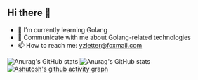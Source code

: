 ## Hi there 👋
- 🌱 I’m currently learning Golang
- 💬 Communicate with me about Golang-related technologies
- 📫 How to reach me: yzletter@foxmail.com
<!--
**yzletter/yzletter** is a ✨ _special_ ✨ repository because its `README.md` (this file) appears on your GitHub profile.

Here are some ideas to get you started:
- 🔭 I’m currently working on ...
- 🌱 I’m currently learning ...
- 👯 I’m looking to collaborate on ...
- 🤔 I’m looking for help with ...
- 💬 Ask me about ...
- 📫 How to reach me: ...
- 😄 Pronouns: ...
- ⚡ Fun fact: ...
-->
![Anurag's GitHub stats](https://github-readme-stats.vercel.app/api?username=yzletter)
![Anurag's GitHub stats](https://github-readme-stats.vercel.app/api?username=yzletter&show_icons=true&theme=radical)
[![Ashutosh's github activity graph](https://github-readme-activity-graph.vercel.app/graph?username=yzletter&theme=react)](https://github.com/ashutosh00710/github-readme-activity-graph)

